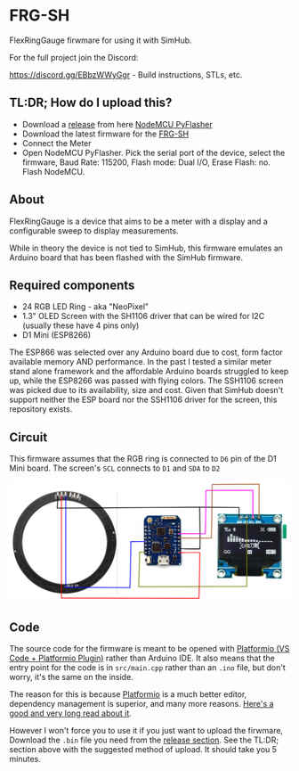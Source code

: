 # FRG-SH
FlexRingGauge firwmare for using it with SimHub. 

For the full project join the Discord:

https://discord.gg/EBbzWWyGgr - Build instructions, STLs, etc.

## TL:DR; How do I upload this?
- Download a [release](https://github.com/marcelstoer/nodemcu-pyflasher/releases) from here [NodeMCU PyFlasher](https://github.com/marcelstoer/nodemcu-pyflasher)
- Download the latest firmware for the [FRG-SH](https://github.com/eCrowneEng/FRG-SH/releases)
- Connect the Meter
- Open NodeMCU PyFlasher. Pick the serial port of the device, select the firmware, Baud Rate: 115200, Flash mode: Dual I/O, Erase Flash: no. Flash NodeMCU.

## About
FlexRingGauge is a device that aims to be a meter with a display and a configurable sweep to display measurements.

While in theory the device is not tied to SimHub, this firmware emulates an Arduino board that has been flashed with the SimHub firmware.

## Required components
- 24 RGB LED Ring - aka "NeoPixel"
- 1.3" OLED Screen with the SH1106 driver that can be wired for I2C (usually these have 4 pins only)
- D1 Mini (ESP8266)

The ESP866 was selected over any Arduino board due to cost, form factor available memory AND performance. In the past I tested a similar meter stand alone framework and the affordable Arduino boards struggled to keep up, while the ESP8266 was passed with flying colors.
The SSH1106 screen was picked due to its availability, size and cost.
Given that SimHub doesn't support neither the ESP board nor the SSH1106 driver for the screen, this repository exists.

## Circuit
This firmware assumes that the RGB ring is connected to `D6` pin of the D1 Mini board.
The screen's `SCL` connects to `D1` and `SDA` to `D2`

<img src="https://raw.githubusercontent.com/eCrowneEng/FRG-SH/main/diagram.png" width="1000" />

## Code
The source code for the firmware is meant to be opened with [Platformio (VS Code + Platformio Plugin)](https://platformio.org/platformio-ide) rather than Arduino IDE. It also means that the entry point for the code is in `src/main.cpp` rather than an `.ino` file, but don't worry, it's the same on the inside.

The reason for this is because [Platformio](https://platformio.org/) is a much better editor, dependency management is superior, and many more reasons. [Here's a good and very long read about it](https://nerdytechy.com/platformio-vscode-vs-arduino-ide/).

However I won't force you to use it if you just want to upload the firwmare, Download the `.bin` file you need from the [release section](https://github.com/eCrowneEng/FRG-SH/releases).
See the TL:DR; section above with the suggested method of upload. It should take you 5 minutes.


